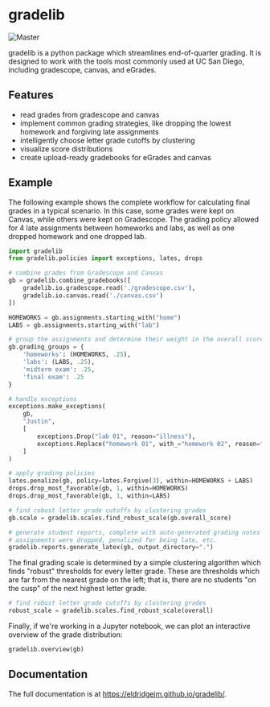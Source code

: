 gradelib
========

![Master](https://github.com/eldridgejm/gradelib/workflows/Test/badge.svg)

gradelib is a python package which streamlines end-of-quarter grading. It is
designed to work with the tools most commonly used at UC San Diego, including
gradescope, canvas, and eGrades.

Features
--------

- read grades from gradescope and canvas
- implement common grading strategies, like dropping the lowest homework and
  forgiving late assignments
- intelligently choose letter grade cutoffs by clustering
- visualize score distributions
- create upload-ready gradebooks for eGrades and canvas

Example
-------

The following example shows the complete workflow for calculating final grades
in a typical scenario. In this case, some grades were kept on Canvas, while
others were kept on Gradescope. The grading policy allowed for 4 late
assignments between homeworks and labs, as well as one dropped homework and one
dropped lab.


```python
import gradelib
from gradelib.policies import exceptions, lates, drops

# combine grades from Gradescope and Canvas
gb = gradelib.combine_gradebooks([
    gradelib.io.gradescope.read('./gradescope.csv'),
    gradelib.io.canvas.read('./canvas.csv')
])

HOMEWORKS = gb.assignments.starting_with("home")
LABS = gb.assignments.starting_with("lab")

# group the assignments and determine their weight in the overall score calculation
gb.grading_groups = {
    'homeworks': (HOMEWORKS, .25),
    'labs': (LABS, .25),
    'midterm exam': .25,
    'final exam': .25
}

# handle exceptions
exceptions.make_exceptions(
    gb,
    "Justin",
    [
        exceptions.Drop("lab 01", reason="illness"),
        exceptions.Replace("homework 01", with_="homework 02", reason="added late")
    ]
)

# apply grading policies
lates.penalize(gb, policy=lates.Forgive(3), within=HOMEWORKS + LABS)
drops.drop_most_favorable(gb, 1, within=HOMEWORKS)
drops.drop_most_favorable(gb, 1, within=LABS)

# find robust letter grade cutoffs by clustering grades
gb.scale = gradelib.scales.find_robust_scale(gb.overall_score)

# generate student reports, complete with auto-generated grading notes about which
# assignments were dropped, penalized for being late, etc.
gradelib.reports.generate_latex(gb, output_directory=".")
```

The final grading scale is determined by a simple clustering algorithm which
finds "robust" thresholds for every letter grade. These are thresholds which
are far from the nearest grade on the left; that is, there are no students "on
the cusp" of the next highest letter grade.

```python
# find robust letter grade cutoffs by clustering grades
robust_scale = gradelib.scales.find_robust_scale(overall)
```

Finally, if we're working in a Jupyter notebook, we can plot an interactive overview of the grade distribution:

```python
gradelib.overview(gb)
```

Documentation
-------------

The full documentation is at https://eldridgejm.github.io/gradelib/.
